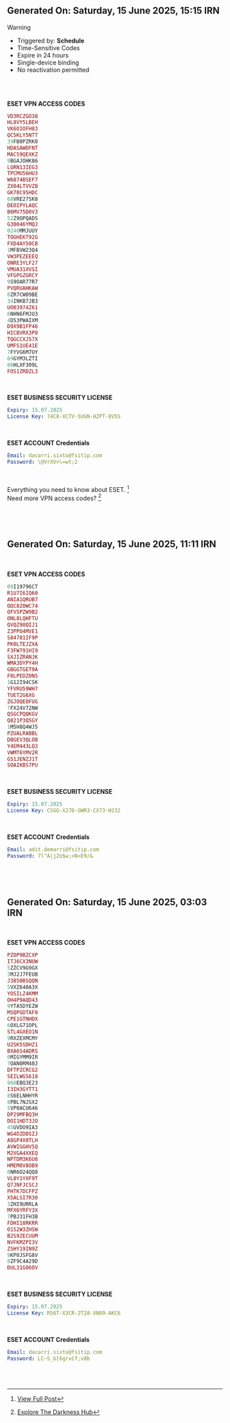 #

## Generated On: Saturday, 15 June 2025, 15:15 IRN

> [!WARNING]
>
> - Triggered by: **Schedule**  
> - Time-Sensitive Codes  
> - Expire in 24 hours
> - Single-device binding
> - No reactivation permitted <br><br  />

<br />

**ESET VPN ACCESS CODES**

```ruby
VD3RCZGO38
HL8VY5LBEH
VK6O1OFH83
QC5KLY5NTT
39FB0PZRK0
HDASAWDFNT
MAC59QEXKZ
9BGAJOHK86
LGRN13IEG3
TPCMU56HU3
W6874BSEF7
ZX04LTVVZB
GK70C95HDC
68VRE27SK8
DEOIPYLAQC
B6MV75D0V3
52Z9OPQADS
G30046YMQJ
0240MMJUUY
TOGHEKT92G
FXD4AY50CB
1MFBVW23Q4
VW3PEZEEEQ
ONRE3YLF27
VMUA31XVSI
VFGPGZGRCY
9S9OAR77R7
PVQRUAHKAW
0ZR7CW09BE
34INKB7JB3
UO03974Z61
6NHN6FMJU3
4D53PWAIXM
D9X9B1FP46
HICBVRX3P0
TQGCCXJ57X
UMFS1UE41E
7FYVG6M7UY
69GYM3LZTI
06HLXF309L
FOS1ZRDZL3
```

<br />

**ESET BUSINESS SECURITY LICENSE**

```yml
Expiry: 15.07.2025
License Key: 74C8-XCTV-5UGN-H2PT-8V5S
```

<br />

**ESET ACCOUNT Credentials**

```yml
Email: dacarri.sixto@fsitip.com
Password: \@VrXV>\=wt;2
```

<br />

Everything you need to know about ESET. [^1]  
Need more VPN access codes? [^2]

<br><br />

#

## Generated On: Saturday, 15 June 2025, 11:11 IRN

<br />

**ESET VPN ACCESS CODES**

```ruby
09I19796CT
R1U7I6IQ60
ANIA1QRUB7
ODC8Z0WC74
OFV5PZW9B2
ONL8LQHFTU
QVQZ98QIJ1
Z3PPO4MVE1
S84781IF9P
PK0LTEJZXA
F3FW791HI9
SXJIZRANJK
WMA3DYPY4H
GBGGTGET9A
F0LPEDZ0NS
1G12I94CSK
YFVRU59WH7
TUET2G6XG
ZGJOQEOFUG
7FX24V72NW
QSGCPQQKGV
Q821P3Q5GY
1M5H8Q4WJ5
PZUALRABBL
DBGEV3QLOB
Y4EM443LQ3
VWMT6YMV2R
G51JENZJ1T
SOAIKBS7PU
```

<br />

**ESET BUSINESS SECURITY LICENSE**

```yml
Expiry: 15.07.2025
License Key: CSGG-X27D-GWR3-CX73-H232
```

<br />

**ESET ACCOUNT Credentials**

```yml
Email: adit.demarri@fsitip.com
Password: 7l^A|j2U$w;<N>E9/&
```

<br><br />

#

## Generated On: Saturday, 15 June 2025, 03:03 IRN

<br />

**ESET VPN ACCESS CODES**

```ruby
PZOP9BZCXP
ITJ6CX3NUW
5ZZCV9G9GX
3MJ2J7FEUB
J3850BSQQN
5VXZ640A3X
YOSILZ4KMM
OH4P9AQD43
9YTA5DYEZW
MSQPGDTAF0
CPE1GTNHDX
6OXLG71OPL
STL4GXEO1N
9RXZEXMCMY
U2SK5SDHZ1
BXA6S4ADRS
0MIGYMM9IR
7OAN0RM40J
DFTPZCRCG2
SEILWGS618
960EBQ3E23
I3IH3GYTT1
8S6ELNHHYR
8PBL7NJSX2
5VP0ACU646
DP29MFBQ3H
DOI1HDT3JO
45UVDO9IA3
WG4DZDDSZJ
A8GP4X0TLH
AVWIGGHV5Q
M2VGA4XXEQ
NPTDM3K6U8
HMEM8V8OB9
0NR6O24QQ8
VL0Y1YXF9T
Q7JNFJCSCJ
PHTK7DCFPZ
X5ALSI7R30
3ZHI9URRLA
MFX6YRFY3X
7PBJ31FH3B
FDHI18RKRR
O1S2W3ZHSW
B2S9ZECUUM
NVFKMZPI3V
ZSHY19IN9Z
9KP0JSFG8V
8ZF9C4A29D
DUL31GO6OV
```

<br />

**ESET BUSINESS SECURITY LICENSE**

```yml
Expiry: 15.07.2025
License Key: R56T-X3CR-2T28-XN89-AKC6
```

<br />

**ESET ACCOUNT Credentials**

```yml
Email: dacarri.sixto@fsitip.com
Password: LC~S_b[6grxCf;v8b
```

<br><br />


[^1]: [View Full Post](https://t.me/F_NiREvil/2113)

[^2]: [Explore The Darkness Hub](https://t.me/Eset_key_trial)
